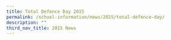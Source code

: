 ```yaml
---
title: Total Defence Day 2015
permalink: /school-information/news/2015/total-defence-day/
description: ""
third_nav_title: 2015 News
---
```

